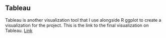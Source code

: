 ## Tableau

Tableau is another visualization tool that I use alongside R ggplot to create a visualization for the project.
This is the link to the final visualization on Tableau. [Link](https://public.tableau.com/views/GoogleDataAnalyticsCaseStudy_17053424789790/Dashboard1?:language=en-US&:display_count=n&:origin=viz_share_link)
